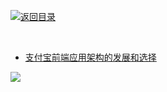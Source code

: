 [![返回目录](https://parg.co/US3)](https://parg.co/UGZ) 
 
﻿
- [支付宝前端应用架构的发展和选择](https://github.com/sorrycc/blog/issues/6?hmsr=toutiao.io&utm_medium=toutiao.io&utm_source=toutiao.io)


![](https://coding.net/u/hoteam/p/Cache/git/raw/master/2016/10/2/1-Pn3YSLyTna0fPVF4rH1nZA.jpeg)

